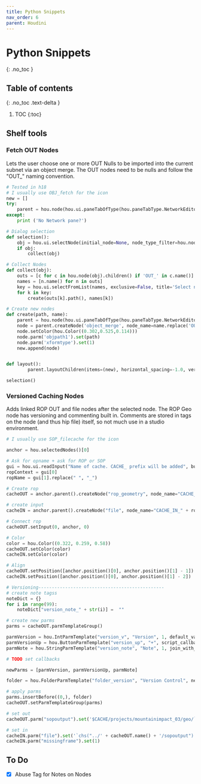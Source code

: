 ```yaml
---
title: Python Snippets
nav_order: 6
parent: Houdini
---
```


# Python Snippets
{: .no_toc }

## Table of contents
{: .no_toc .text-delta }

1. TOC
{:toc}

## Shelf tools
### Fetch OUT Nodes
Lets the user choose one or more OUT Nulls to be imported into the current subnet via an object merge. The OUT nodes need to be nulls and follow the "OUT_" naming convention.
```python
# Tested in h18
# I usually use OBJ_fetch for the icon
new = []
try:
    parent = hou.node(hou.ui.paneTabOfType(hou.paneTabType.NetworkEditor).pwd().path())
except:
    print ('No Network pane?')

# Dialog selection
def selection():
    obj = hou.ui.selectNode(initial_node=None, node_type_filter=hou.nodeTypeFilter.Obj, title='Select OBJ', multiple_select=False)
    if obj:
        collect(obj)

# Collect Nodes
def collect(obj):
    outs = [c for c in hou.node(obj).children() if 'OUT_' in c.name()]
    names = [n.name() for n in outs]
    key = hou.ui.selectFromList(names, exclusive=False, title='Select nodes to fetch', column_header="OUT Nodes", clear_on_cancel=True)
    for k in key:
        create(outs[k].path(), names[k])

# Create new nodes
def create(path, name):
    parent = hou.node(hou.ui.paneTabOfType(hou.paneTabType.NetworkEditor).pwd().path())
    node = parent.createNode('object_merge', node_name=name.replace('OUT_', 'IN_'))
    node.setColor(hou.Color((0.302,0.525,0.114)))
    node.parm('objpath1').set(path)
    node.parm('xformtype').set(1)
    new.append(node)


def layout():
        parent.layoutChildren(items=(new), horizontal_spacing=-1.0, vertical_spacing=0)

selection()
```

### Versioned Caching Nodes
Adds linked  ROP OUT and file nodes after the selected node. The ROP Geo node has versioning and commenting built in. Comments are stored in tags on the node (and thus hip file) itself, so not much use in a studio environment.
```python
# I usually use SOP_filecache for the icon

anchor = hou.selectedNodes()[0]

# Ask for opname + ask for ROP or SOP
gui = hou.ui.readInput("Name of cache. CACHE_ prefix will be added", buttons=("SOP context", "OUT context", "Cancel", ), title="Create cache nodes", close_choice=2)
ropContext = gui[0]
ropName = gui[1].replace(" ", "_")

# Create rop
cacheOUT = anchor.parent().createNode("rop_geometry", node_name="CACHE_" + ropName)

# create input
cacheIN = anchor.parent().createNode("file", node_name="CACHE_IN_" + ropName)    

# Connect rop
cacheOUT.setInput(0, anchor, 0)

# Color
color = hou.Color((0.322, 0.259, 0.58))
cacheOUT.setColor(color)
cacheIN.setColor(color)

# Align
cacheOUT.setPosition([anchor.position()[0], anchor.position()[1] - 1])
cacheIN.setPosition([anchor.position()[0], anchor.position()[1] - 2])

# Versioning-----------------------------------------------
# create note tagss
noteDict = {}
for i in range(99):
    noteDict["version_note_" + str(i)] =  ""

# create new parms
parms = cacheOUT.parmTemplateGroup()

parmVersion = hou.IntParmTemplate("version_v", "Version", 1, default_value=(1, 1, 1), min=1, min_is_strict=True, join_with_next=True, script_callback_language=hou.scriptLanguage.Python)
parmVersionUp = hou.ButtonParmTemplate("version_up", "+", script_callback_language=hou.scriptLanguage.Python)
parmNote = hou.StringParmTemplate("version_note", "Note", 1, join_with_next=True, tags=noteDict, script_callback_language=hou.scriptLanguage.Python)

# TODO set callbacks

newParms = [parmVersion, parmVersionUp, parmNote]

folder = hou.FolderParmTemplate("folder_version", "Version Control", newParms, folder_type=hou.folderType.Simple)

# apply parms
parms.insertBefore((0,), folder)
cacheOUT.setParmTemplateGroup(parms)

# set out
cacheOUT.parm("sopoutput").set('$CACHE/projects/mountainimpact_03/geo/`opname("..")`/$OS/v`padzero(3, ch("./version_v"))`/$OS.$F.bgeo.sc')

# set in
cacheIN.parm("file").set('`chs("../' + cacheOUT.name() + '/sopoutput")')
cacheIN.parm("missingframe").set(1)
```


## To Do
- [x] Abuse Tag for Notes on Nodes
